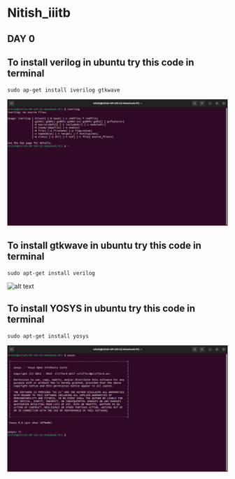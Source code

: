 # Nitish_iiitb
## DAY 0
## To install verilog in ubuntu try this code in terminal
```
sudo ap-get install iverilog gtkwave
```
![alt text](https://github.com/nitishkumar515/Nitish_iiitb/blob/main/Screenshot%20from%202023-07-31%2009-58-23.png)

## To  install gtkwave in ubuntu try this code in terminal
```
sudo apt-get install verilog
```
![alt text](https://github.com/nitishkumar515/Nitish_iiitb/assets/140998638/ae65c95d-dc74-45ab-99b7-28c9cfce6c75)
## To install YOSYS in ubuntu try this code in terminal 
```
sudo apt-get install yosys
```
![alt text](https://github.com/nitishkumar515/Nitish_iiitb/blob/main/yosys.png)



